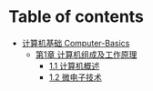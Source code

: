# Table of contents

* [计算机基础 Computer-Basics](README.md)
  * [第1章 计算机组成及工作原理](readme/di-1-zhang-ji-suan-ji-zu-cheng-ji-gong-zuo-yuan-li/README.md)
    * [1.1 计算机概述](readme/di-1-zhang-ji-suan-ji-zu-cheng-ji-gong-zuo-yuan-li/1.1-ji-suan-ji-gai-shu.md)
    * [1.2 微电子技术](readme/di-1-zhang-ji-suan-ji-zu-cheng-ji-gong-zuo-yuan-li/1.2-wei-dian-zi-ji-shu.md)
